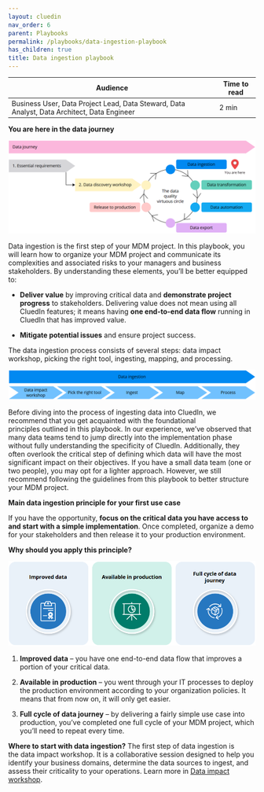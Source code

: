 ```yaml
---
layout: cluedin
nav_order: 6
parent: Playbooks
permalink: /playbooks/data-ingestion-playbook
has_children: true
title: Data ingestion playbook
---
```


| Audience | Time to read |
|--|--|
| Business User, Data Project Lead, Data Steward, Data Analyst, Data Architect, Data Engineer | 2 min |

**You are here in the data journey**

![data-ingestion-you-are-here.png](../../assets/images/playbooks/data-ingestion-you-are-here.png)

Data ingestion is the first step of your MDM project. In this playbook, you will learn how to organize your MDM project and communicate its complexities and associated risks to your managers and business stakeholders. By understanding these elements, you’ll be better equipped to:

- **Deliver value** by improving critical data and **demonstrate project progress** to stakeholders. Delivering value does not mean using all CluedIn features; it means having **one end-to-end data flow** running in CluedIn that has improved value.

- **Mitigate potential issues** and ensure project success.

The data ingestion process consists of several steps: data impact workshop, picking the right tool, ingesting, mapping, and processing.

![data-ingestion-process.png](../../assets/images/playbooks/data-ingestion-process.png)

Before diving into the process of ingesting data into CluedIn, we recommend that you get acquainted with the foundational principles outlined in this playbook. In our experience, we’ve observed that many data teams tend to jump directly into the implementation phase without fully understanding the specificity of CluedIn. Additionally, they often overlook the critical step of defining which data will have the most significant impact on their objectives. If you have a small data team (one or two people), you may opt for a lighter approach. However, we still recommend following the guidelines from this playbook to better structure your MDM project.

**Main data ingestion principle for your first use case**

If you have the opportunity, **focus on the critical data you have access to and start with a simple implementation**. Once completed, organize a demo for your stakeholders and then release it to your production environment.

**Why should you apply this principle?**

![data-ingestion-benefits.png](../../assets/images/playbooks/data-ingestion-benefits.png)

1.  **Improved data** – you have one end-to-end data flow that improves a portion of your critical data.

2.  **Available in production** – you went through your IT processes to deploy the production environment according to your organization policies. It means that from now on, it will only get easier.

3.  **Full cycle of data journey** – by delivering a fairly simple use case into production, you’ve completed one full cycle of your MDM project, which you’ll need to repeat every time.

**Where to start with data ingestion?** The first step of data ingestion is the data impact workshop. It is a collaborative session designed to help you identify your business domains, determine the data sources to ingest, and assess their criticality to your operations. Learn more in [Data impact workshop](/playbooks/data-ingestion-playbook/data-impact-workshop).
